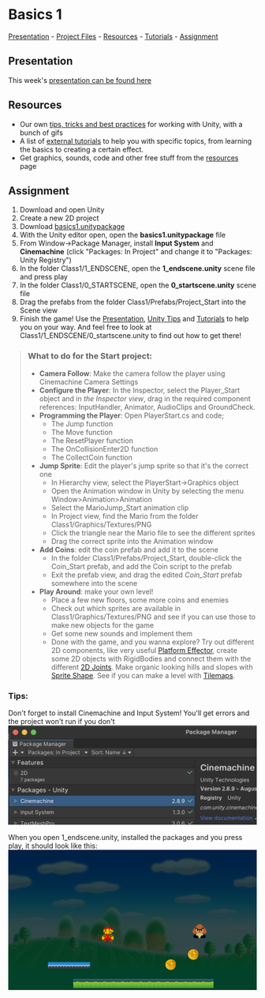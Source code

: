 # Basics 1

[Presentation](https://hr-cmgt.github.io/Minor-GDD-Unity/presentation_basics1) -
[Project Files](../projectfiles/basics1.unitypackage) -
[Resources](00_resources.md) -
[Tutorials](00_tutorials.md#basics-1-tutorials) -
[Assignment](#assignment)

## Presentation
This week's [presentation can be found here](https://hr-cmgt.github.io/Minor-GDD-Unity/presentation_basics1)

## Resources
- Our own [tips, tricks and best practices](00_unity.md) for working with Unity, with a bunch of gifs
- A list of [external tutorials](00_tutorials.md#basics-1-tutorials) to help you with specific topics, from learning the basics to creating a certain effect.
- Get graphics, sounds, code and other free stuff from the [resources](00_resources.md) page

## Assignment
1. Download and open Unity
2. Create a new 2D project
3. Download [basics1.unitypackage](../projectfiles/basics1.unitypackage)
4. With the Unity editor open, open the **basics1.unitypackage** file
5. From Window->Package Manager, install **Input System** and **Cinemachine** (click "Packages: In Project" and change it to "Packages: Unity Registry")
6. In the folder Class1/1_ENDSCENE, open the **1_endscene.unity** scene file and press play
7. In the folder Class1/0_STARTSCENE, open the **0_startscene.unity** scene file
8. Drag the prefabs from the folder Class1/Prefabs/Project_Start into the Scene view
9. Finish the game! Use the [Presentation](https://hr-cmgt.github.io/Minor-GDD-Unity/presentation_basics1), [Unity Tips](00_unity.md) and [Tutorials](00_tutorials.md#basics-1-tutorials) to help you on your way. And feel free to look at Class1/1_ENDSCENE/0_startscene.unity to find out how to get there!

> ### What to do for the Start project:
> - **Camera Follow**: Make the camera follow the player using Cinemachine Camera Settings
> - **Configure the Player**: In the Inspector, select the Player_Start object and in *the Inspector view*, drag in the required component references: InputHandler, Animator, AudioClips and GroundCheck.
> - **Programming the Player**: Open PlayerStart.cs and code;
>   - The Jump function
>   - The Move function
>   - The ResetPlayer function
>   - The OnCollisionEnter2D function
>   - The CollectCoin function
> - **Jump Sprite**: Edit the player's jump sprite so that it's the correct one
>   - In Hierarchy view, select the PlayerStart->Graphics object
>   - Open the Animation window in Unity by selecting the menu Window>Animation>Animation
>   - Select the MarioJump_Start animation clip
>   - In Project view, find the Mario from the folder Class1/Graphics/Textures/PNG
>   - Click the triangle near the Mario file to see the different sprites
>   - Drag the correct sprite into the Animation window
> - **Add Coins**: edit the coin prefab and add it to the scene
>   - In the folder Class1/Prefabs/Project_Start, double-click the Coin_Start prefab, and add the Coin script to the prefab
>   - Exit the prefab view, and drag the edited *Coin_Start* prefab somewhere into the scene
> - **Play Around**: make your own level!
>   - Place a few new floors, some more coins and enemies
>   - Check out which sprites are available in Class1/Graphics/Textures/PNG and see if you can use those to make new objects for the game
>   - Get some new sounds and implement them
>   - Done with the game, and you wanna explore? Try out different 2D components, like very useful [Platform Effector](https://docs.unity3d.com/Manual/class-PlatformEffector2D.html), create some 2D objects with RigidBodies and connect them with the different [2D Joints](https://docs.unity3d.com/Manual/Joints2D.html). Make organic looking hills and slopes with [Sprite Shape](https://docs.unity3d.com/Packages/com.unity.2d.spriteshape@10.0/manual/index.html). See if you can make a level with [Tilemaps](https://docs.unity3d.com/Manual/class-Tilemap.html).

### Tips:
Don't forget to install Cinemachine and Input System! You'll get errors and the project won't run if you don't
![](../img/basics1/basics1packages.png)
  
When you open 1_endscene.unity, installed the packages and you press play, it should look like this:
![](../img/basics1/basics1endscene.png)